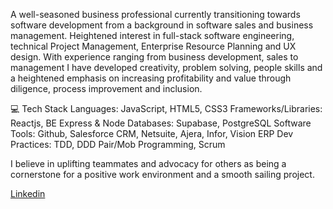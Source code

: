 A well-seasoned business professional currently transitioning towards software development from a background in software sales and business management. Heightened interest in full-stack software engineering, technical Project Management, Enterprise Resource Planning and UX design. With experience ranging from business development, sales to management I have developed creativity, problem solving, people skills and a heightened emphasis on increasing profitability and value through diligence, process improvement and inclusion. 

💻 Tech Stack
Languages: JavaScript, HTML5, CSS3
Frameworks/Libraries: Reactjs, BE Express & Node
Databases: Supabase, PostgreSQL
Software Tools: Github, Salesforce CRM, Netsuite, Ajera, Infor, Vision ERP
Dev Practices: TDD, DDD Pair/Mob Programming, Scrum


I believe in uplifting teammates and advocacy for others as being a cornerstone for a positive work environment and a smooth sailing project.



<div class="badge-base LI-profile-badge" data-locale="en_US" data-size="medium" data-theme="dark" data-type="VERTICAL" data-vanity="zachary-sultan" data-version="v1"><a class="badge-base__link LI-simple-link" href="https://www.linkedin.com/in/zachary-sultan?trk=profile-badge">Linkedin</a></div>
              
